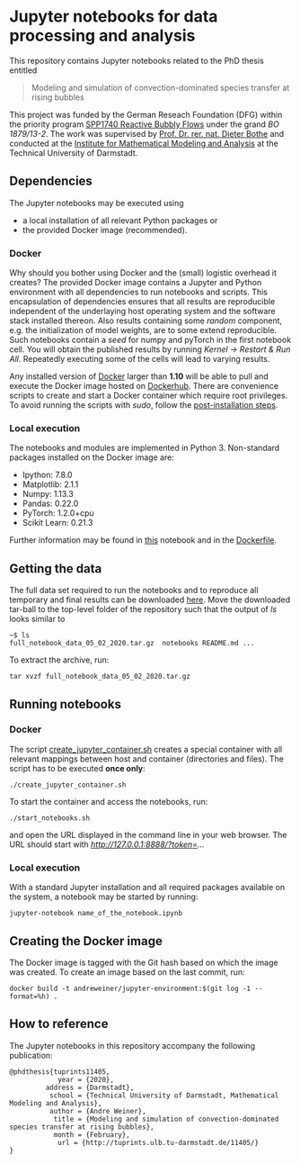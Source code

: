 # Jupyter notebooks for data processing and analysis

This repository contains Jupyter notebooks related to the PhD thesis entitled

> Modeling and simulation of convection-dominated species transfer at rising bubbles

This project was funded by the German Reseach Foundation (DFG) within the priority program [SPP1740 Reactive Bubbly Flows](http://www.dfg-spp1740.de/) under the grand *BO 1879/13-2*. The work was supervised by [Prof. Dr. rer. nat. Dieter Bothe](mailto:bothe@mma.tu-darmstadt.de) and conducted at the [Institute for Mathematical Modeling and Analysis](https://www.mma.tu-darmstadt.de/index/index.en.jsp) at the Technical University of Darmstadt.

## Dependencies

The Jupyter notebooks may be executed using
- a local installation of all relevant Python packages or
- the provided Docker image (recommended).

### Docker

Why should you bother using Docker and the (small) logistic overhead it creates? The provided Docker image contains a Jupyter and Python environment with all dependencies to run notebooks and scripts. This encapsulation of dependencies ensures that all results are reproducible independent of the underlaying host operating system and the software stack installed thereon. Also results containing some *random* component, e.g. the initialization of model weights, are to some extend reproducible. Such notebooks contain a *seed* for numpy and pyTorch in the first notebook cell. You will obtain the published results by running *Kernel -> Restart & Run All*. Repeatedly executing some of the cells will lead to varying results.

Any installed version of [Docker](https://docs.docker.com/install/) larger than **1.10** will be able to pull and execute the Docker image hosted on [Dockerhub](https://hub.docker.com/r/andreweiner/jupyter-environment). There are convenience scripts to create and start a Docker container which require root privileges. To avoid running the scripts with *sudo*, follow the [post-installation steps](https://docs.docker.com/install/linux/linux-postinstall/).

### Local execution

The notebooks and modules are implemented in Python 3. Non-standard packages installed on the Docker image are:

- Ipython: 7.8.0
- Matplotlib: 2.1.1
- Numpy: 1.13.3
- Pandas: 0.22.0
- PyTorch: 1.2.0+cpu
- Scikit Learn: 0.21.3

Further information may be found in [this](https://github.com/AndreWeiner/phd_notebooks/blob/master/notebooks/show_package_versions.ipynb) notebook and in the [Dockerfile](https://github.com/AndreWeiner/phd_notebooks/blob/master/Dockerfile).

## Getting the data

The full data set required to run the notebooks and to reproduce all temporary and final results can be downloaded [here](https://tudatalib.ulb.tu-darmstadt.de/bitstream/handle/tudatalib/2267/full_notebook_data_05_02_2020.tar.gz?sequence=1&isAllowed=y). Move the downloaded tar-ball to the top-level folder of the repository such that the output of *ls* looks similar to

```
~$ ls
full_notebook_data_05_02_2020.tar.gz  notebooks README.md ...
```

To extract the archive, run:
```
tar xvzf full_notebook_data_05_02_2020.tar.gz
```

## Running notebooks

### Docker

The script [create_jupyter_container.sh](https://github.com/AndreWeiner/phd_notebooks/blob/master/create_jupyter_container.sh) creates a special container with all relevant mappings between host and container (directories and files). The script has to be executed **once only**:

```
./create_jupyter_container.sh
```
To start the container and access the notebooks, run:

```
./start_notebooks.sh
```
and open the URL displayed in the command line in your web browser. The URL should start with *http://127.0.0.1:8888/?token=...*

### Local execution

With a standard Jupyter installation and all required packages available on the system, a notebook may be started by running:

```
jupyter-notebook name_of_the_notebook.ipynb
```

## Creating the Docker image

The Docker image is tagged with the Git hash based on which the image was created. To create an image based on the last commit, run:
```
docker build -t andreweiner/jupyter-environment:$(git log -1 --format=%h) .
```

## How to reference

The Jupyter notebooks in this repository accompany the following publication:

```
@phdthesis{tuprints11405,
            year = {2020},
         address = {Darmstadt},
          school = {Technical University of Darmstadt, Mathematical Modeling and Analysis},
          author = {Andre Weiner},
           title = {Modeling and simulation of convection-dominated species transfer at rising bubbles},
           month = {February},
            url = {http://tuprints.ulb.tu-darmstadt.de/11405/}
}
```
